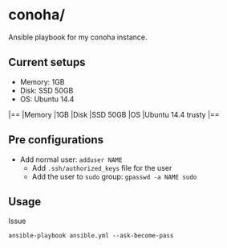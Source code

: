 # conoha/

Ansible playbook for my conoha instance.


## Current setups

* Memory: 1GB
* Disk: SSD 50GB
* OS: Ubuntu 14.4


|==
|Memory |1GB
|Disk   |SSD 50GB
|OS     |Ubuntu 14.4 trusty
|==


## Pre configurations

* Add normal user: `adduser NAME`
  * Add `.ssh/authorized_keys` file for the user
  * Add the user to `sudo` group: `gpasswd -a NAME sudo`


## Usage

Issue

    ansible-playbook ansible.yml --ask-become-pass
